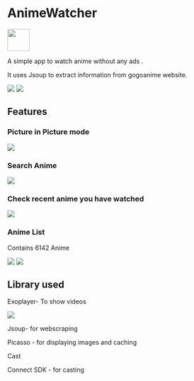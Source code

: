 <h1> AnimeWatcher</h1>
<img src="./Screenshots/psyduck.png" width=50 height=50/>
<p> A simple app to watch anime without any ads .</p>
<p>It uses Jsoup to extract information from gogoanime website.</p>
<p float="left">

<img src="./Screenshots/subfinal.jpeg"/>
<img src="./Screenshots/dub.jpeg"/>
</p>
<h2>Features</h2>
<h3>Picture in Picture mode</h3>
<img src="./Screenshots/pip.jpeg">
<h3>Search Anime </h3>
<img src="./Screenshots/search.jpeg">
<h3> Check recent anime you have watched</h3>
<img src="./Screenshots/recent.jpeg">
<h3>Anime List</h3>
<p> Contains 6142 Anime</p>
<p float="left">
<img src="./Screenshots/animelist.jpeg">
<img src="./Screenshots/animesearchlsit.jpeg">
</p>
<h2>Library used</h2>
<p>Exoplayer- To show videos</p>
<img src="./Screenshots/fight.jpeg"/>
<p>Jsoup- for webscraping</p>
<p>Picasso - for displaying images and caching</p>
<p> Cast</p>
<p>Connect SDK - for casting</p>